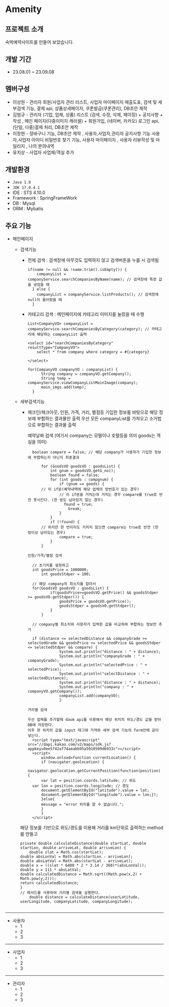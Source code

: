 # Amenity

## 프로젝트 소개

숙박예약사이트를 만들어 보았습니다.


## 개발 기간

- 23.08.01 ~ 23.09.08


## 멤버구성

- 이상원 - 관리자 회원/사업자 관리 리스트, 사업자 마이페이지 매출도표, 검색 및 세부검색 기능, 결제 api, 상품상세페이지, 쿠폰발급(쿠폰관리), DB초안 제작
- 김범규 - 관리자 (기업, 업체, 상품) 리스트 (검색, 수정, 삭제, 페이징) + 공지사항 + 작성 , 메인 페이지(다중이미지 캐러셀) + 회원가입, (네이버, 카카오) 로그인 api, (단일, 다중)결제 처리, DB초안 제작
- 이창현 - 장바구니 기능, DB초안 제작 ,  사용자,사업자,관리자 공지사항 기능 사용자,사업자  아이디 비밀번호 찾기 기능, 사용자 마이페이지 , 사용자 리뷰작성 및 마일리지 , 나의 문의내역
- 유치상 - 사업자 사업체/객실 추가

## 개발환경

- `Java 1.8`
- `JDK 17.0.4.1`
- IDE : STS 4.10.0
- Framework : SpringFrameWork
- DB : Mysql
- ORM : Mybatis

## 주요 기능

- 메인페이지
  - 검색기능
      - 전체 검색 : 검색창에 아무것도 입력하지 않고 검색버튼을 누를 시 검색됨
        ```
        if(name != null && !name.trim().isEmpty()) {
	        companyList = companyService.searchCompaniesByName(name); // 검색창에 특정 값을 넣었을 때
	      } else {
	        companyList = companyService.listProducts(); // 검색창에 null이 들어왔을 때
	      }
        ```
      - 카테고리 검색 : 메인페이지에 카테고리 이미지를 눌렀을 때 수행
        ```
        List<CompanyVO> companyList = companyService.searchCompaniesByCategory(category); // 카테고리에 해당하는 companyList 출력

        <select id="searchCompaniesByCategory" resultType="CompanyVO">
    	    select * from company where category = #{category}

        </select>

        for(CompanyVO companyVO : companyList) {
	    	  String company = companyVO.getCompany();
	    	  String temp = companyService.viewCompanyListMainImage(company);
	    	  main_imgs.add(temp);
	      }
        ```
        
  - 세부검색기능
    - 체크인/체크아웃, 인원, 가격, 거리, 별점등 기입한 정보를 바탕으로 해당 정보에 부합하는 결과물만 출력
      우선 모든 companyList를 가져오고 소거법으로 부합하는 결과물 출력

      예약날짜 검색 (여기서 company는 모텔이나 호텔등을 의미 goods는 객실을 의미)

      ```
      	boolean compare = false; // 해당 company가 사용자가 기입한 정보에 부합하는지 아닌지 최종결과

			for (GoodsVO goodsVO : goodsList) {
			    int gnum = goodsVO.getG_no();
			    boolean found = false;
			    for (int goods : compgnum) {
			    	if (gnum == goods) {
            // 이 if문(예약내역에 해당 업체의 방번호가 있는 경우)
			    	// 이 if문을 거치는데 거치는 경우 compare를 true로 반전 못시킨다. (한 방도 남아있지 않는 경우)
			    	  found = true;
			            break;
			        }
			    }
			    if (!found) {
            // 하지만 한 번이라도 거치지 않으면 compare는 true로 반전 (한 방이상 남아있는 경우)
			        compare = true;
			    }
			}

      인원/가격/별점 검색

      	// 초기치를 설정하고
      	int goodsPrice = 1000000;
			int goodsStdper = 100;

      	// 해당 company의 최소치를 잡아서
      	for(GoodsVO goodsVO : goodsList) {
				if(goodsPrice>=goodsVO.getPrice() && goodsStdper >= goodsVO.getStdper()) {
					goodsPrice = goodsVO.getPrice();
					goodsStdper = goodsVO.getStdper();
				}
			}
 
      	// company별 최소치와 사용자가 입력한 값을 비교하여 부합하는 정보만 추가

      	if (distance <= selectedDistance && companyGrade >= selectedGrade && goodsPrice <= selectedPrice && goodsStdper <= selectedStdper && compare) {
					System.out.println("distance : " + distance);
					System.out.println("companyGrade : " + companyGrade);
					System.out.println("selectedPrice : " + selectedPrice);
					System.out.println("selectDistance : " + selectedDistance);
					System.out.println("distance : " + distance);
					System.out.println("company : " + companyVO.getCompany());
					companyList.add(companyVO);
					}

      거리별 검색

      우선 업체를 추가할때 daum api를 이용해서 해당 위치의 위도/경도 값을 받아 DB에 저장한다.
      이후 현 위치의 값을 input 태그에 가져와 세부 검색 기능의 form안에 같이 넣는다.
      	<script type="text/javascript" src="//dapi.kakao.com/v2/maps/sdk.js?appkey=0ee5742af74aeabb95a5010509d6933c"></script>
      	<script>
        	window.onload=function currentLocation() {
        	if (navigator.geolocation) {
          	navigator.geolocation.getCurrentPosition(function(position) {
          	var lat = position.coords.latitude; // 위도
		var lon = position.coords.longitude; // 경도
          	document.getElementById("latitude").value = lat;
          	document.getElementById("longitude").value = lon;});
        	}else{
          	message = "error 위치를 알 수 없습니다.";
        	}
      		}
    	</script>
      
    해당 정보를 기반으로 위도/경도를 이용해 거리를 km단위로 출력하는 method를 만들고 
   
    	private double calculateDistance(double startLat, double startLon, double arriveLat, double arriveLon) {
    		double slat = Math.cos(startLat);
	  	double absLonVal = Math.abs(startLon - arriveLon);
	  	double absLatVal = Math.abs(startLat - arriveLat); 
	  	double x = ((slat * 6400 * 2 * 3.14 / 360)*(absLonVal));
	  	double y = 111 * absLatVal;
	  	double calculatedDistance = Math.sqrt((Math.pow(x,2) + Math.pow(y,2)));
	  	return calculatedDistance;
		}
		// 메서드를 사용하여 거리별 검색을 실행한다.
        	double distance = calculateDistance(userLatitude, userLongitude, companyLatitude, companyLongitude);
      ```
      
------------
- 사용자
  - 1
  - 2
  - 3
------------
- 사업자
  - 1
  - 2
  - 3
------------
- 관리자
  - 1
  - 2
  - 3


  
